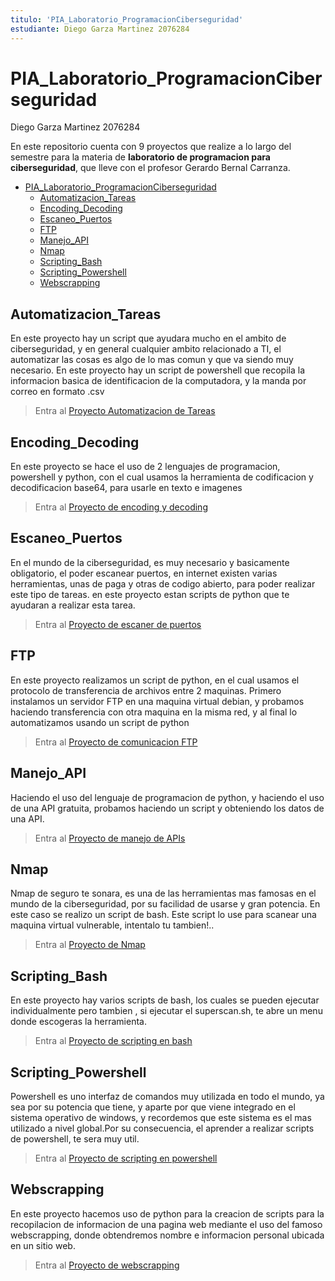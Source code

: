 ```yaml
---
titulo: 'PIA_Laboratorio_ProgramacionCiberseguridad'
estudiante: Diego Garza Martinez 2076284
---
```


PIA_Laboratorio_ProgramacionCiberseguridad
===
 Diego Garza Martinez 2076284

En este repositorio cuenta con 9 proyectos que realize a lo largo del semestre para la materia de **laboratorio de programacion para ciberseguridad**, que lleve con el profesor Gerardo Bernal Carranza.


- [PIA_Laboratorio_ProgramacionCiberseguridad](#pia-laboratorio_programacionciberseguridad)
  * [Automatizacion_Tareas](#automatizacion_tareas)
  * [Encoding_Decoding](#encoding_decoding)
  * [Escaneo_Puertos](#escaneo_puertos)
  * [FTP](#ftp)
  * [Manejo_API](#manejo_api)
  * [Nmap](#nmap)
  * [Scripting_Bash](#scripting_bash)
  * [Scripting_Powershell](#scripting_powershell)
  * [Webscrapping](#webscrapping)


## Automatizacion_Tareas

En este proyecto hay un script que ayudara mucho en el ambito de ciberseguridad, y en general cualquier ambito relacionado a TI, el automatizar las cosas es algo de lo mas comun y que va siendo muy necesario. En este proyecto hay un script de powershell que recopila la informacion basica de identificacion de la computadora, y la manda por correo en formato .csv

>Entra al [Proyecto Automatizacion de Tareas](https://github.com/diegogrza/PIA_Laboratorio_ProgramacionCiberseguridad/tree/main/Automatizacion_Tareas)


Encoding_Decoding
---
En este proyecto se hace el uso de 2 lenguajes de programacion, powershell y python, con el cual usamos la herramienta de codificacion y decodificacion base64, para usarle en texto e imagenes

>Entra al [Proyecto de encoding y decoding](https://github.com/diegogrza/PIA_Laboratorio_ProgramacionCiberseguridad/tree/main/Encoding_Decoding)


Escaneo_Puertos
---
En el mundo de la ciberseguridad, es muy necesario y basicamente obligatorio, el poder escanear puertos, en internet existen varias herramientas, unas de paga y otras de codigo abierto, para poder realizar este tipo de tareas. en este proyecto estan scripts de python que te ayudaran a realizar esta tarea.

> Entra al [Proyecto de escaner de puertos](https://github.com/diegogrza/PIA_Laboratorio_ProgramacionCiberseguridad/tree/main/Escaneo_Puertos)

FTP
---
En este proyecto realizamos un script de python, en el cual usamos el protocolo de transferencia de archivos entre 2 maquinas. Primero instalamos un servidor FTP en una maquina virtual debian, y probamos haciendo transferencia con otra maquina en la misma red, y al final lo automatizamos usando un script de python

> Entra al [Proyecto de comunicacion FTP](https://github.com/diegogrza/PIA_Laboratorio_ProgramacionCiberseguridad/tree/main/FTP)

Manejo_API
---
Haciendo el uso del lenguaje de programacion de python, y haciendo el uso de una API gratuita, probamos haciendo un script y obteniendo los datos de una API.
> Entra al [Proyecto de manejo de APIs](https://github.com/diegogrza/PIA_Laboratorio_ProgramacionCiberseguridad/tree/main/Manejo_API)

Nmap
---
Nmap de seguro te sonara, es una de las herramientas mas famosas en el mundo de la ciberseguridad, por su facilidad de usarse y gran potencia. En este caso se realizo un script de bash. Este script lo use para scanear una maquina virtual vulnerable, intentalo tu tambien!..
> Entra al [Proyecto de Nmap](https://github.com/diegogrza/PIA_Laboratorio_ProgramacionCiberseguridad/tree/main/Nmap)

Scripting_Bash
---
En este proyecto hay varios scripts de bash, los cuales se pueden ejecutar individualmente pero tambien , si ejecutar el superscan.sh, te abre un menu donde escogeras la herramienta.
>Entra al [Proyecto de scripting en bash](https://github.com/diegogrza/PIA_Laboratorio_ProgramacionCiberseguridad/tree/main/Scripting_Bash)

Scripting_Powershell
---
Powershell es uno interfaz de comandos muy utilizada en todo el mundo, ya sea por su potencia que tiene, y aparte por que viene integrado en el sistema operativo de windows, y recordemos que este sistema es el mas utilizado a nivel global.Por su consecuencia, el aprender a realizar scripts de powershell, te sera muy util.
>Entra al [Proyecto de scripting en powershell](https://github.com/diegogrza/PIA_Laboratorio_ProgramacionCiberseguridad/tree/main/Scripting_Powershell)

Webscrapping
---
En este proyecto hacemos uso de python para la creacion de scripts para la recopilacion de informacion de una pagina web mediante el uso del famoso webscrapping, donde obtendremos nombre e informacion personal ubicada en un sitio web.

>Entra al [Proyecto de webscrapping](https://github.com/diegogrza/PIA_Laboratorio_ProgramacionCiberseguridad/tree/main/Webscrapping)
